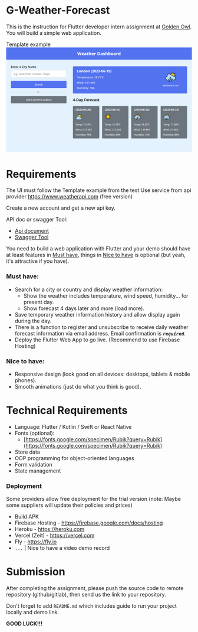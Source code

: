 # G-Weather-Forecast

This is the instruction for Flutter developer intern assignment at [Golden Owl](https://goldenowl.asia). You will build a simple web application.

Template example
![Screenshot](./screenshots/screenshot.png)

# Requirements
The UI must follow the Template example from the test
Use service from api provider https://www.weatherapi.com  (free version)  

Create a new account and get a new api key.

API doc or swagger Tool:
  - [Api document](https://www.weatherapi.com/docs)
  - [Swagger Tool](https://app.swaggerhub.com/apis-docs/WeatherAPI.com/WeatherAPI/1.0.2)

You need to build a web application with Flutter and your demo should have at least features in [Must have](#must-have), things in [Nice to have](#nice-to-have) is optional (but yeah, it's attractive if you have).

### Must have:

- Search for a city or country and display weather information:
  - Show the weather includes temperature, wind speed, humidity... for present day.
  - Show forecast 4 days later and more (load more).
- Save temporary weather information history and allow display again during the day.
- There is a function to register and unsubscribe to receive daily weather forecast information via email address. Email confirmation is ***`required`***.
- Deploy the Flutter Web App to go live. (Recommend to use Firebase Hosting)

### Nice to have:

- Responsive design (look good on all devices: desktops, tablets & mobile phones).
- Smooth animations (just do what you think is good).

# Technical Requirements
- Language: Flutter / Kotlin / Swift or React Native
- Fonts (optional):
  - [https://fonts.google.com/specimen/Rubik?query=Rubik](https://fonts.google.com/specimen/Rubik?query=Rubik)
- Store data
- OOP programming for object-oriented languages
- Form validation
- State management

### Deployment
Some providers allow free deployment for the trial version  (note: Maybe some suppliers will update their policies and prices)
- Build APK
- Firebase Hosting - https://firebase.google.com/docs/hosting
- Heroku - https://heroku.com 
- Vercel (Zeit) - https://vercel.com
- Fly - https://fly.io
- `...`
| Nice to have a video demo record

# Submission

After completing the assignment, please push the source code to remote repository (github/gitlab), then send us the link to your repository.

Don't forget to add `README.md` which includes guide to run your project locally and demo link.


**GOOD LUCK!!!**
